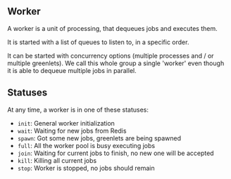 ## Worker

A worker is a unit of processing, that dequeues jobs and executes them.

It is started with a list of queues to listen to, in a specific order.

It can be started with concurrency options (multiple processes and / or multiple greenlets). We call this whole group a single 'worker' even though it is able to dequeue multiple jobs in parallel.


## Statuses

At any time, a worker is in one of these statuses:

* `init`: General worker initialization
* `wait`: Waiting for new jobs from Redis
* `spawn`: Got some new jobs, greenlets are being spawned
* `full`: All the worker pool is busy executing jobs
* `join`: Waiting for current jobs to finish, no new one will be accepted
* `kill`: Killing all current jobs
* `stop`: Worker is stopped, no jobs should remain